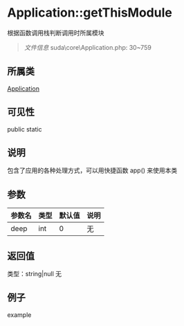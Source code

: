 # Application::getThisModule
根据函数调用栈判断调用时所属模块
> *文件信息* suda\core\Application.php: 30~759
## 所属类 

[Application](../Application.md)

## 可见性

  public  static
## 说明


包含了应用的各种处理方式，可以用快捷函数 app() 来使用本类


## 参数

| 参数名 | 类型 | 默认值 | 说明 |
|--------|-----|-------|-------|
| deep |  int | 0 | 无 |

## 返回值
类型：string|null
无

## 例子

example